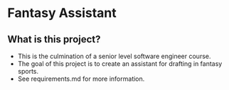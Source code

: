 # Fantasy Assistant
## What is this project? 
* This is the culmination of a senior level software engineer course. 
* The goal of this project is to create an assistant for drafting in fantasy sports. 
* See requirements.md for more information.